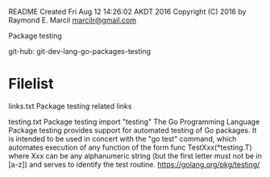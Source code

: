README
Created Fri Aug 12 14:26:02 AKDT 2016
Copyright (C) 2016 by Raymond E. Marcil <marcilr@gmail.com>


Package testing


git-hub:  git-dev-lang-go-packages-testing


Filelist
========
links.txt
  Package testing related links

testing.txt
  Package testing
  import "testing"
  The Go Programming Language
  Package testing provides support for automated testing of Go packages.  It is
  intended to be used in concert with the "go test" command, which automates
  execution of any function of the form
      func TestXxx(*testing.T)
  where Xxx can be any alphanumeric string (but the first letter must not be in
  [a-z]) and serves to identify the test routine.
  https://golang.org/pkg/testing/

